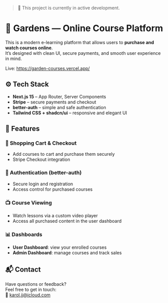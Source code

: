 > 🚧 This project is currently in active development. 

# 🌱 Gardens — Online Course Platform

This is a modern e-learning platform that allows users to **purchase and watch courses online**.  
It’s designed with clean UI, secure payments, and smooth user experience in mind.

Live: https://garden-courses.vercel.app/

## ⚙️ Tech Stack

- **Next.js 15** – App Router, Server Components  
- **Stripe** – secure payments and checkout  
- **better-auth** – simple and safe authentication  
- **Tailwind CSS + shadcn/ui** – responsive and elegant UI  



## 🔑 Features

### 🛒 Shopping Cart & Checkout
- Add courses to cart and purchase them securely
- Stripe Checkout integration

### 🔐 Authentication (better-auth)
- Secure login and registration
- Access control for purchased courses

### 📺 Course Viewing
- Watch lessons via a custom video player
- Access all purchased content in the user dashboard

### 📊 Dashboards
- **User Dashboard**: view your enrolled courses
- **Admin Dashboard**: manage courses and track sales



## 📬 Contact

Have questions or feedback?  
Feel free to get in touch:  
📧 karol.jj@icloud.com